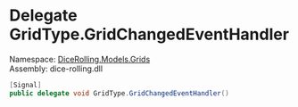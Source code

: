 # <a id="DiceRolling_Models_Grids_GridType_GridChangedEventHandler"></a> Delegate GridType.GridChangedEventHandler

Namespace: [DiceRolling.Models.Grids](DiceRolling.Models.Grids.md)  
Assembly: dice\-rolling.dll  

```csharp
[Signal]
public delegate void GridType.GridChangedEventHandler()
```

